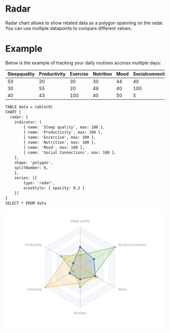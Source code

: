 # Radar
Radar chart allows to show related data as a polygon spanning on the radar. You can use multiple datapoints to compare different values.

# Example
Below is the example of tracking your daily routines accross multiple days:


| Sleepquality | Productivity | Exercise | Nutrition | Mood | Socialconnection |
| ------------ | ------------ | -------- | --------- | ---- | ---------------- |
| 50           | 20           | 30       | 30        | 44   | 40               |
| 30           | 55           | 20       | 49        | 40   | 100              |
| 40           | 43           | 100      | 40        | 50   | 5                |


```sqlseal
TABLE data = table(0)
CHART {
  radar: {
    indicator: [
		{ name: 'Sleep quality', max: 100 },
		{ name: 'Productivity', max: 100 },
		{ name: 'Excercise', max: 100 },
		{ name: 'Nutrition', max: 100 },
		{ name: 'Mood', max: 100 },
		{ name: 'Social Connections', max: 100 },
    ],
    shape: 'polygon',
    splitNumber: 6,
    },
    series: [{
		type: 'radar',
		areaStyle: { opacity: 0.2 }
    }]
}
SELECT * FROM data
```

![radar chart](radar.png)